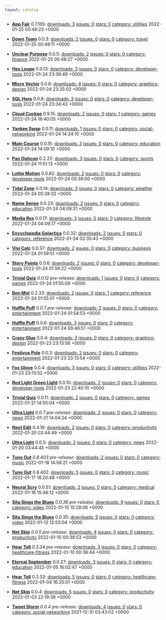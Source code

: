 ```yaml
---
layout: catalog
---
```

  * [**App Fair**](https://App-Fair.github.io/App) 0.7.165: [downloads: 3](https://github.com/App-Fair/App/releases) [issues: 0](https://github.com/App-Fair/App/issues) [stars: 0](https://github.com/App-Fair/App.git) [category: utilities](https://github.com/topics/appfair-utilities) 2022-01-25 00:49:23 +0000

  * [**Down Town**](https://Down-Town.github.io/App) 0.0.3: [downloads: 2](https://github.com/Down-Town/App/releases) [issues: 0](https://github.com/Down-Town/App/issues) [stars: 0](https://github.com/Down-Town/App.git) [category: travel](https://github.com/topics/appfair-travel) 2022-01-25 00:49:11 +0000

  * [**Unclear Purpose**](https://Unclear-Purpose.github.io/App) 0.0.5: [downloads: 2](https://github.com/Unclear-Purpose/App/releases) [issues: 0](https://github.com/Unclear-Purpose/App/issues) [stars: 0](https://github.com/Unclear-Purpose/App.git) [category: finance](https://github.com/topics/appfair-finance) 2022-01-25 00:48:27 +0000

  * [**Hex Loupe**](https://Hex-Loupe.github.io/App) 0.0.13: [downloads: 3](https://github.com/Hex-Loupe/App/releases) [issues: 0](https://github.com/Hex-Loupe/App/issues) [stars: 0](https://github.com/Hex-Loupe/App.git) [category: developer-tools](https://github.com/topics/appfair-developer-tools) 2022-01-24 23:39:49 +0000

  * [**Micro Vector**](https://Micro-Vector.github.io/App) 0.0.8: [downloads: 4](https://github.com/Micro-Vector/App/releases) [issues: 0](https://github.com/Micro-Vector/App/issues) [stars: 0](https://github.com/Micro-Vector/App.git) [category: graphics-design](https://github.com/topics/appfair-graphics-design) 2022-01-24 23:35:02 +0000

  * [**SQL Hero**](https://SQL-Hero.github.io/App) 0.0.8: [downloads: 3](https://github.com/SQL-Hero/App/releases) [issues: 0](https://github.com/SQL-Hero/App/issues) [stars: 0](https://github.com/SQL-Hero/App.git) [category: developer-tools](https://github.com/topics/appfair-developer-tools) 2022-01-24 23:34:42 +0000

  * [**Cloud Cuckoo**](https://Cloud-Cuckoo.github.io/App) 0.9.15: [downloads: 2](https://github.com/Cloud-Cuckoo/App/releases) [issues: 0](https://github.com/Cloud-Cuckoo/App/issues) [stars: 1](https://github.com/Cloud-Cuckoo/App.git) [category: games](https://github.com/topics/appfair-games) 2022-01-24 16:40:05 +0000

  * [**Yankee Swap**](https://Yankee-Swap.github.io/App) 0.0.11: [downloads: 1](https://github.com/Yankee-Swap/App/releases) [issues: 0](https://github.com/Yankee-Swap/App/issues) [stars: 0](https://github.com/Yankee-Swap/App.git) [category: social-networking](https://github.com/topics/appfair-social-networking) 2022-01-24 14:24:10 +0000

  * [**Main Course**](https://Main-Course.github.io/App) 0.0.15: [downloads: 3](https://github.com/Main-Course/App/releases) [issues: 0](https://github.com/Main-Course/App/issues) [stars: 0](https://github.com/Main-Course/App.git) [category: education](https://github.com/topics/appfair-education) 2022-01-24 14:09:10 +0000

  * [**Pan Opticon**](https://Pan-Opticon.github.io/App) 0.2.22: [downloads: 3](https://github.com/Pan-Opticon/App/releases) [issues: 0](https://github.com/Pan-Opticon/App/issues) [stars: 0](https://github.com/Pan-Opticon/App.git) [category: sports](https://github.com/topics/appfair-sports) 2022-01-24 11:51:13 +0000

  * [**Lottie Motion**](https://Lottie-Motion.github.io/App) 0.0.82: [downloads: 2](https://github.com/Lottie-Motion/App/releases) [issues: 0](https://github.com/Lottie-Motion/App/issues) [stars: 0](https://github.com/Lottie-Motion/App.git) [category: developer-tools](https://github.com/topics/appfair-developer-tools) 2022-01-24 05:38:00 +0000

  * [**Tidal Zone**](https://Tidal-Zone.github.io/App) 0.0.14: [downloads: 3](https://github.com/Tidal-Zone/App/releases) [issues: 0](https://github.com/Tidal-Zone/App/issues) [stars: 0](https://github.com/Tidal-Zone/App.git) [category: weather](https://github.com/topics/appfair-weather) 2022-01-24 05:28:32 +0000

  * [**Name Sense**](https://Name-Sense.github.io/App) 0.0.23: [downloads: 2](https://github.com/Name-Sense/App/releases) [issues: 0](https://github.com/Name-Sense/App/issues) [stars: 0](https://github.com/Name-Sense/App.git) [category: education](https://github.com/topics/appfair-education) 2022-01-24 04:09:31 +0000

  * [**Media Res**](https://Media-Res.github.io/App) 0.0.17: [downloads: 3](https://github.com/Media-Res/App/releases) [issues: 0](https://github.com/Media-Res/App/issues) [stars: 0](https://github.com/Media-Res/App.git) [category: lifestyle](https://github.com/topics/appfair-lifestyle) 2022-01-24 04:09:17 +0000

  * [**Encyclopedia Galactica**](https://Encyclopedia-Galactica.github.io/App) 0.0.32: [downloads: 2](https://github.com/Encyclopedia-Galactica/App/releases) [issues: 0](https://github.com/Encyclopedia-Galactica/App/issues) [stars: 0](https://github.com/Encyclopedia-Galactica/App.git) [category: reference](https://github.com/topics/appfair-reference) 2022-01-24 02:35:43 +0000

  * [**Visi Calc**](https://Visi-Calc.github.io/App) 0.0.37: [downloads: 2](https://github.com/Visi-Calc/App/releases) [issues: 0](https://github.com/Visi-Calc/App/issues) [stars: 0](https://github.com/Visi-Calc/App.git) [category: business](https://github.com/topics/appfair-business) 2022-01-24 01:59:51 +0000

  * [**Story Points**](https://Story-Points.github.io/App) 0.0.6: [downloads: 2](https://github.com/Story-Points/App/releases) [issues: 0](https://github.com/Story-Points/App/issues) [stars: 0](https://github.com/Story-Points/App.git) [category: developer-tools](https://github.com/topics/appfair-developer-tools) 2022-01-24 01:59:22 +0000

  * [**Trivial Quiz**](https://Trivial-Quiz.github.io/App) _0.0.12 pre-release_: [downloads: 1](https://github.com/Trivial-Quiz/App/releases) [issues: 0](https://github.com/Trivial-Quiz/App/issues) [stars: 0](https://github.com/Trivial-Quiz/App.git) [category: games](https://github.com/topics/appfair-games) 2022-01-24 01:55:09 +0000

  * [**Bon Mot**](https://Bon-Mot.github.io/App) 0.2.33: [downloads: 2](https://github.com/Bon-Mot/App/releases) [issues: 0](https://github.com/Bon-Mot/App/issues) [stars: 1](https://github.com/Bon-Mot/App.git) [category: reference](https://github.com/topics/appfair-reference) 2022-01-24 01:55:01 +0000

  * [**Huffle Puff**](https://Huffle-Puff.github.io/App) _0.0.7 pre-release_: [downloads: 2](https://github.com/Huffle-Puff/App/releases) [issues: 0](https://github.com/Huffle-Puff/App/issues) [stars: 0](https://github.com/Huffle-Puff/App.git) [category: entertainment](https://github.com/topics/appfair-entertainment) 2022-01-24 01:54:53 +0000

  * [**Huffle Puff**](https://Huffle-Puff.github.io/App) 0.0.6: [downloads: 3](https://github.com/Huffle-Puff/App/releases) [issues: 0](https://github.com/Huffle-Puff/App/issues) [stars: 0](https://github.com/Huffle-Puff/App.git) [category: entertainment](https://github.com/topics/appfair-entertainment) 2022-01-24 00:46:51 +0000

  * [**Crazy Glue**](https://Crazy-Glue.github.io/App) 0.0.4: [downloads: 3](https://github.com/Crazy-Glue/App/releases) [issues: 0](https://github.com/Crazy-Glue/App/issues) [stars: 0](https://github.com/Crazy-Glue/App.git) [category: graphics-design](https://github.com/topics/appfair-graphics-design) 2022-01-23 23:13:56 +0000

  * [**Festivus Pole**](https://Festivus-Pole.github.io/App) 0.0.3: [downloads: 2](https://github.com/Festivus-Pole/App/releases) [issues: 0](https://github.com/Festivus-Pole/App/issues) [stars: 0](https://github.com/Festivus-Pole/App.git) [category: entertainment](https://github.com/topics/appfair-entertainment) 2022-01-23 23:13:54 +0000

  * [**Fox Glove**](https://Fox-Glove.github.io/App) 0.0.4: [downloads: 3](https://github.com/Fox-Glove/App/releases) [issues: 0](https://github.com/Fox-Glove/App/issues) [stars: 0](https://github.com/Fox-Glove/App.git) [category: utilities](https://github.com/topics/appfair-utilities) 2022-01-23 23:13:52 +0000

  * [**Red Light Green Light**](https://Red-Light-Green-Light.github.io/App) 0.0.10: [downloads: 2](https://github.com/Red-Light-Green-Light/App/releases) [issues: 0](https://github.com/Red-Light-Green-Light/App/issues) [stars: 0](https://github.com/Red-Light-Green-Light/App.git) [category: developer-tools](https://github.com/topics/appfair-developer-tools) 2022-01-23 22:40:10 +0000

  * [**Trivial Quiz**](https://Trivial-Quiz.github.io/App) 0.0.11: [downloads: 2](https://github.com/Trivial-Quiz/App/releases) [issues: 0](https://github.com/Trivial-Quiz/App/issues) [stars: 0](https://github.com/Trivial-Quiz/App.git) [category: games](https://github.com/topics/appfair-games) 2022-01-21 14:55:04 +0000

  * [**Ultra Light**](https://Ultra-Light.github.io/App) _0.0.7 pre-release_: [downloads: 2](https://github.com/Ultra-Light/App/releases) [issues: 0](https://github.com/Ultra-Light/App/issues) [stars: 0](https://github.com/Ultra-Light/App.git) [category: news](https://github.com/topics/appfair-news) 2022-01-21 14:04:24 +0000

  * [**Next Edit**](https://Next-Edit.github.io/App) 0.4.18: [downloads: 2](https://github.com/Next-Edit/App/releases) [issues: 0](https://github.com/Next-Edit/App/issues) [stars: 0](https://github.com/Next-Edit/App.git) [category: productivity](https://github.com/topics/appfair-productivity) 2022-01-20 03:44:49 +0000

  * [**Ultra Light**](https://Ultra-Light.github.io/App) 0.0.5: [downloads: 2](https://github.com/Ultra-Light/App/releases) [issues: 0](https://github.com/Ultra-Light/App/issues) [stars: 0](https://github.com/Ultra-Light/App.git) [category: news](https://github.com/topics/appfair-news) 2022-01-20 03:44:45 +0000

  * [**Tune Out**](https://Tune-Out.github.io/App) _0.8.403 pre-release_: [downloads: 2](https://github.com/Tune-Out/App/releases) [issues: 0](https://github.com/Tune-Out/App/issues) [stars: 0](https://github.com/Tune-Out/App.git) [category: music](https://github.com/topics/appfair-music) 2022-01-18 14:58:21 +0000

  * [**Tune Out**](https://Tune-Out.github.io/App) 0.8.402: [downloads: 5](https://github.com/Tune-Out/App/releases) [issues: 0](https://github.com/Tune-Out/App/issues) [stars: 0](https://github.com/Tune-Out/App.git) [category: music](https://github.com/topics/appfair-music) 2022-01-17 18:20:48 +0000

  * [**Neural Scry**](https://Neural-Scry.github.io/App) 0.0.51: [downloads: 2](https://github.com/Neural-Scry/App/releases) [issues: 0](https://github.com/Neural-Scry/App/issues) [stars: 0](https://github.com/Neural-Scry/App.git) [category: medical](https://github.com/topics/appfair-medical) 2022-01-16 15:48:12 +0000

  * [**Sita Sings the Blues**](https://Sita-Sings-the-Blues.github.io/App) _0.0.36 pre-release_: [downloads: 9](https://github.com/Sita-Sings-the-Blues/App/releases) [issues: 0](https://github.com/Sita-Sings-the-Blues/App/issues) [stars: 0](https://github.com/Sita-Sings-the-Blues/App.git) [category: video](https://github.com/topics/appfair-video) 2022-01-15 15:28:06 +0000

  * [**Sita Sings the Blues**](https://Sita-Sings-the-Blues.github.io/App) 0.0.35: [downloads: 5](https://github.com/Sita-Sings-the-Blues/App/releases) [issues: 0](https://github.com/Sita-Sings-the-Blues/App/issues) [stars: 0](https://github.com/Sita-Sings-the-Blues/App.git) [category: video](https://github.com/topics/appfair-video) 2022-01-12 12:53:04 +0000

  * [**Net Skip**](https://Net-Skip.github.io/App) _0.0.5 pre-release_: [downloads: 4](https://github.com/Net-Skip/App/releases) [issues: 0](https://github.com/Net-Skip/App/issues) [stars: 0](https://github.com/Net-Skip/App.git) [category: productivity](https://github.com/topics/appfair-productivity) 2022-01-10 00:38:53 +0000

  * [**Hear Tell**](https://Hear-Tell.github.io/App) _0.3.34 pre-release_: [downloads: 3](https://github.com/Hear-Tell/App/releases) [issues: 0](https://github.com/Hear-Tell/App/issues) [stars: 0](https://github.com/Hear-Tell/App.git) [category: healthcare-fitness](https://github.com/topics/appfair-healthcare-fitness) 2022-01-10 00:38:44 +0000

  * [**Eternal September**](https://Eternal-September.github.io/App) 0.0.27: [downloads: 3](https://github.com/Eternal-September/App/releases) [issues: 0](https://github.com/Eternal-September/App/issues) [stars: 0](https://github.com/Eternal-September/App.git) [category: education](https://github.com/topics/appfair-education) 2022-01-05 16:02:47 +0000

  * [**Hear Tell**](https://Hear-Tell.github.io/App) 0.3.33: [downloads: 5](https://github.com/Hear-Tell/App/releases) [issues: 0](https://github.com/Hear-Tell/App/issues) [stars: 0](https://github.com/Hear-Tell/App.git) [category: healthcare-fitness](https://github.com/topics/appfair-healthcare-fitness) 2022-01-04 16:25:01 +0000

  * [**Net Skip**](https://Net-Skip.github.io/App) 0.0.4: [downloads: 5](https://github.com/Net-Skip/App/releases) [issues: 0](https://github.com/Net-Skip/App/issues) [stars: 0](https://github.com/Net-Skip/App.git) [category: productivity](https://github.com/topics/appfair-productivity) 2022-01-03 22:19:38 +0000

  * [**Tweet Storm**](https://Tweet-Storm.github.io/App) _0.0.4 pre-release_: [downloads: 4](https://github.com/Tweet-Storm/App/releases) [issues: 0](https://github.com/Tweet-Storm/App/issues) [stars: 0](https://github.com/Tweet-Storm/App.git) [category: social-networking](https://github.com/topics/appfair-social-networking) 2021-12-31 03:43:02 +0000
